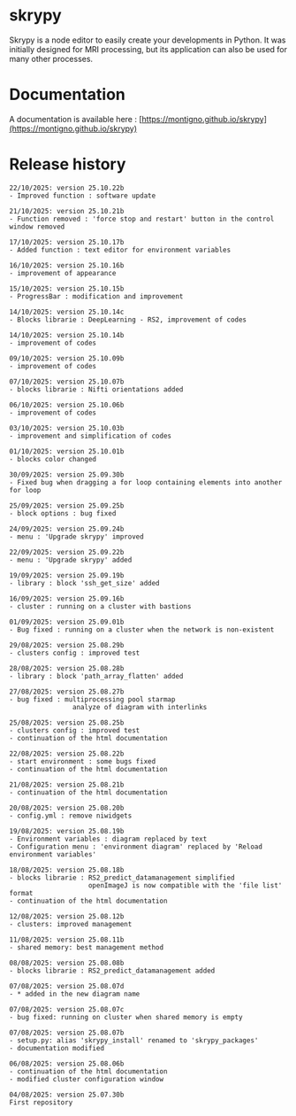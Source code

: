 # skrypy

Skrypy is a node editor to easily create your developments in Python. It was initially designed for MRI processing, but its application can also be used for many other processes.

# Documentation

A documentation is available here : [https://montigno.github.io/skrypy](https://montigno.github.io/skrypy)

# Release history

<p></p>

	22/10/2025: version 25.10.22b
	- Improved function : software update

<p></p>

<p></p>

	21/10/2025: version 25.10.21b
	- Function removed : 'force stop and restart' button in the control window removed

<p></p>

	17/10/2025: version 25.10.17b
	- Added function : text editor for environment variables

<p></p>

	16/10/2025: version 25.10.16b
	- improvement of appearance

<p></p>

	15/10/2025: version 25.10.15b
	- ProgressBar : modification and improvement

<p></p>

	14/10/2025: version 25.10.14c
	- Blocks librarie : DeepLearning - RS2, improvement of codes

<p></p>

	14/10/2025: version 25.10.14b
	- improvement of codes

<p></p>

	09/10/2025: version 25.10.09b
	- improvement of codes

<p></p>

	07/10/2025: version 25.10.07b
	- blocks librarie : Nifti orientations added

<p></p>

	06/10/2025: version 25.10.06b
	- improvement of codes

<p></p>

	03/10/2025: version 25.10.03b
	- improvement and simplification of codes

<p></p>

	01/10/2025: version 25.10.01b
	- blocks color changed

<p></p>

	30/09/2025: version 25.09.30b
	- Fixed bug when dragging a for loop containing elements into another for loop

<p></p>

	25/09/2025: version 25.09.25b
	- block options : bug fixed

<p></p>

	24/09/2025: version 25.09.24b
	- menu : 'Upgrade skrypy' improved

<p></p>

	22/09/2025: version 25.09.22b
	- menu : 'Upgrade skrypy' added

<p></p>

	19/09/2025: version 25.09.19b
	- library : block 'ssh_get_size' added

<p></p>

	16/09/2025: version 25.09.16b
	- cluster : running on a cluster with bastions

<p></p>

	01/09/2025: version 25.09.01b
	- Bug fixed : running on a cluster when the network is non-existent

<p></p>

	29/08/2025: version 25.08.29b
	- clusters config : improved test 

<p></p>

	28/08/2025: version 25.08.28b
	- library : block 'path_array_flatten' added

<p></p>

	27/08/2025: version 25.08.27b
	- bug fixed : multiprocessing pool starmap
					analyze of diagram with interlinks 

<p></p>

	25/08/2025: version 25.08.25b
	- clusters config : improved test 
	- continuation of the html documentation

<p></p>

	22/08/2025: version 25.08.22b
	- start environment : some bugs fixed
	- continuation of the html documentation

<p></p>

	21/08/2025: version 25.08.21b
	- continuation of the html documentation

<p></p>

	20/08/2025: version 25.08.20b
	- config.yml : remove niwidgets 

<p></p>

	19/08/2025: version 25.08.19b
	- Environment variables : diagram replaced by text
	- Configuration menu : 'environment diagram' replaced by 'Reload environment variables'

<p></p>

	18/08/2025: version 25.08.18b
	- blocks librarie : RS2_predict_datamanagement simplified
		                openImageJ is now compatible with the 'file list' format
	- continuation of the html documentation

<p></p>

	12/08/2025: version 25.08.12b
	- clusters: improved management

<p></p>

	11/08/2025: version 25.08.11b
	- shared memory: best management method

<p></p>

	08/08/2025: version 25.08.08b
	- blocks librarie : RS2_predict_datamanagement added

<p></p>

	07/08/2025: version 25.08.07d
	- * added in the new diagram name

<p></p>

	07/08/2025: version 25.08.07c
	- bug fixed: running on cluster when shared memory is empty

<p></p>

	07/08/2025: version 25.08.07b
	- setup.py: alias 'skrypy_install' renamed to 'skrypy_packages'
	- documentation modified

<p></p>

	06/08/2025: version 25.08.06b
	- continuation of the html documentation
	- modified cluster configuration window 

<p></p>

	04/08/2025: version 25.07.30b
	First repository 